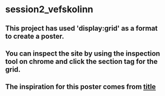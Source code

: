 # session2_vefskolinn
## This project has used 'display:grid' as a format to create a poster. 

## You can inspect the site by using the inspection tool on chrome and click the section tag for the grid. 

## The inspiration for this poster comes from [title](https://www.swissted.com/)